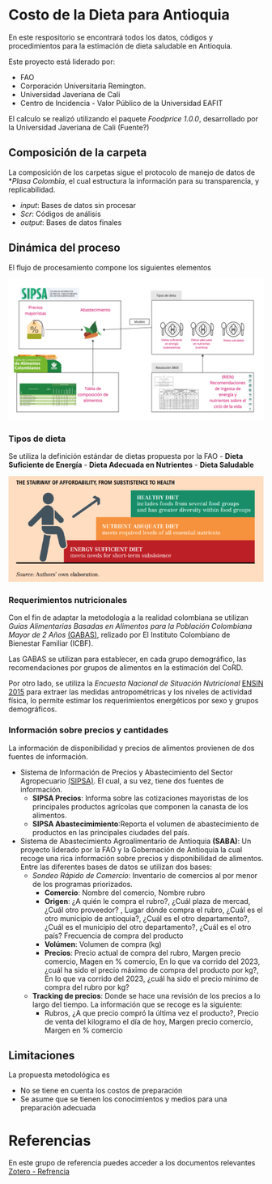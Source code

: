 # Costo de la Dieta para Antioquia

En este respositorio se encontrará todos los datos, códigos y procedimientos para la estimación de dieta saludable en Antioquia.

Este proyecto está liderado por: 
- FAO
- Corporación Universitaria Remington.
- Universidad Javeriana de Cali
- Centro de Incidencia - Valor Público de la Universidad EAFIT

El calculo se realizó utilizando el paquete *Foodprice 1.0.0*, desarrollado por la Universidad Javeriana de Cali (Fuente?)

## Composición de la carpeta

La composición de los carpetas sigue el protocolo de manejo de datos de **Plasa Colombia*, el cual estructura la información para su transparencia,  y replicabilidad.

- *input*: Bases de datos sin procesar
- *Scr*: Códigos de análisis
- *output*: Bases de datos finales

## Dinámica del proceso

El flujo de procesamiento compone los siguientes elementos

![](img/Dieta_flow.jpg)

### Tipos de dieta

Se utiliza la definición estándar de dietas propuesta por la FAO 
    - **Dieta Suficiente de Energía**
    - **Dieta Adecuada en Nutrientes**
    - **Dieta Saludable**   

![Fuente: FAO](img/diets_fao.png)

### Requerimientos nutricionales

Con el fin de adaptar la metodología a la realidad colombiana se utilizan *Guías Alimentarias Basadas en Alimentos para la Población Colombiana Mayor de 2 Años* [(GABAS)](https://www.icbf.gov.co/system/files/guias_alimentarias_basadas_en_alimentos_para_la_poblacion_colombiana_mayor_de_2_anos_0.pdf), relizado por El Instituto Colombiano de Bienestar Familiar (ICBF).

Las GABAS se utilizan para establecer, en cada grupo demográfico, las recomendaciones por grupos de alimentos en la estimación del CoRD. 

Por otro lado, se utiliza la *Encuesta Nacional de Situación Nutricional* [ENSIN 2015](https://www.icbf.gov.co/bienestar/nutricion/encuesta-nacional-situacion-nutricional#ensin3) para extraer las medidas antropométricas y los niveles de actividad física, lo permite estimar los requerimientos energéticos por sexo y grupos demográficos.

### Información sobre precios y cantidades

La información de disponibilidad y precios de alimentos provienen de dos fuentes de información. 

- Sistema de Información de Precios y Abastecimiento del Sector Agropecuario [(SIPSA)](https://www.dane.gov.co/index.php/estadisticas-por-tema/agropecuario/sistema-de-informacion-de-precios-sipsa). El cual, a su vez, tiene dos fuentes de información.
    - **SIPSA Precios**: Informa sobre las cotizaciones mayoristas de los principales productos agrícolas que componen la canasta de los alimentos.
    - **SIPSA Abastecimimiento**:Reporta el volumen de abastecimiento de productos en las principales ciudades del país.
- Sistema de Abastecimiento Agroalimentario de Antioquia **(SABA)**: Un proyecto liderado por la FAO y la Gobernación de Antioquia la cual recoge una rica información sobre precios y disponibilidad de alimentos. Entre las diferentes bases de datos se utilizan dos bases: 
    - *Sondeo Rápido de Comercio*: Inventario de comercios al por menor de los programas priorizados. 
        - **Comercio**: Nombre del comercio, Nombre rubro
        - **Origen**: ¿A quién le compra el rubro?, ¿Cuál plaza de mercad, ¿Cuál otro proveedor? , Lugar dónde compra el rubro, ¿Cuál es el otro municipio de antioquia?, ¿Cuál es el otro departamento?, ¿Cuál es el municipio del otro departamento?, ¿Cuál es el otro país?
        Frecuencia de compra del producto
        - **Volúmen**: Volumen de compra (kg)
        - **Precios**: Precio actual de compra del rubro, Margen precio comercio, Magen en % comercio, En lo que va corrido del 2023, ¿cuál ha sido el precio máximo de compra del producto por kg?, En lo que va corrido del 2023, ¿cuál ha sido el precio mínimo de compra del rubro por kg?
    - **Tracking de precios**: Donde se hace una revisión de los precios a lo largo del tiempo. La información que se recoge es la siguiente:
        - Rubros, ¿A que precio compró la última vez el producto?, Precio de venta del kilogramo el día de hoy, Margen precio comercio, Margen en % comercio

## Limitaciones

La propuesta metodológica es 
- No se tiene en cuenta los costos de preparación
- Se asume que se tienen los conocimientos y medios para una preparación adecuada

# Referencias

En este grupo de referencia puedes acceder a los documentos relevantes [Zotero - Refrencia ](https://www.zotero.org/groups/5428687/proyecto_dieta_saludable)



